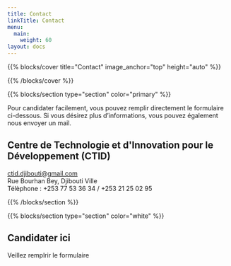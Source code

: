 ```yaml
---
title: Contact
linkTitle: Contact
menu:
  main:
    weight: 60
layout: docs
---
```


{{% blocks/cover title="Contact" image_anchor="top" height="auto" %}}

{{% /blocks/cover %}}

{{% blocks/section type="section" color="primary" %}}

Pour candidater facilement, vous pouvez  remplir directement le formulaire ci-dessous. Si vous désirez plus d’informations, vous pouvez également nous envoyer un mail.

## Centre de Technologie et d'Innovation pour le Développement (CTID)

  <i class="fas fa-envelope"></i> ctid.djibouti@gmail.com\
  <i class="fas fa-map-marker-alt"></i> Rue Bourhan Bey, Djibouti Ville\
  <i class="fas fa-phone-alt"></i> Télèphone : +253 77 53 36 34 / +253 21 25 02 95

{{% /blocks/section %}}

{{% blocks/section type="section" color="white" %}}
## Candidater ici

Veillez remplrir le formulaire
